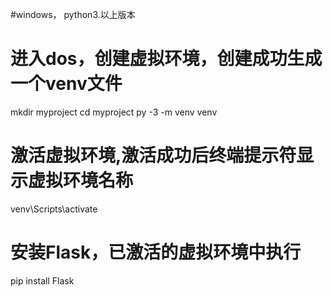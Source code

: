 
#windows， python3.以上版本

# 进入dos，创建虚拟环境，创建成功生成一个venv文件
mkdir myproject
cd myproject
py -3 -m venv venv 
 
# 激活虚拟环境,激活成功后终端提示符显示虚拟环境名称  
venv\Scripts\activate

# 安装Flask，已激活的虚拟环境中执行
pip install Flask
